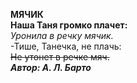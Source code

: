 **МЯЧИК**  
**Наша Таня громко плачет:**  
*Уронила в речку мячик.*  
-Тише, Танечка, не плачь:  
~~Не утонет в речке мяч.~~  
***Автор: А. Л. Барто***